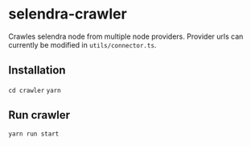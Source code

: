 # selendra-crawler

Crawles selendra node from multiple node providers. 
Provider urls can currently be modified in `utils/connector.ts`.

## Installation

`cd crawler`
`yarn`

## Run crawler

`yarn run start`

